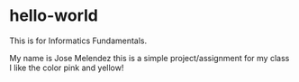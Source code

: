 # hello-world
This is for Informatics Fundamentals. 

My name is Jose Melendez
this is a simple project/assignment for my class
I like the color pink and yellow!
